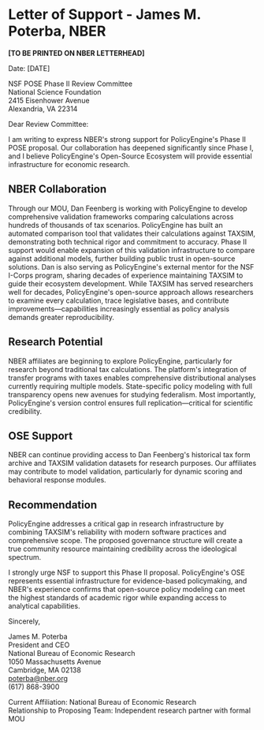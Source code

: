 # Letter of Support - James M. Poterba, NBER

**[TO BE PRINTED ON NBER LETTERHEAD]**

Date: [DATE]

NSF POSE Phase II Review Committee  
National Science Foundation  
2415 Eisenhower Avenue  
Alexandria, VA 22314

Dear Review Committee:

I am writing to express NBER's strong support for PolicyEngine's Phase II POSE proposal. Our collaboration has deepened significantly since Phase I, and I believe PolicyEngine's Open-Source Ecosystem will provide essential infrastructure for economic research.

## NBER Collaboration

Through our MOU, Dan Feenberg is working with PolicyEngine to develop comprehensive validation frameworks comparing calculations across hundreds of thousands of tax scenarios. PolicyEngine has built an automated comparison tool that validates their calculations against TAXSIM, demonstrating both technical rigor and commitment to accuracy. Phase II support would enable expansion of this validation infrastructure to compare against additional models, further building public trust in open-source solutions. Dan is also serving as PolicyEngine's external mentor for the NSF I-Corps program, sharing decades of experience maintaining TAXSIM to guide their ecosystem development. While TAXSIM has served researchers well for decades, PolicyEngine's open-source approach allows researchers to examine every calculation, trace legislative bases, and contribute improvements—capabilities increasingly essential as policy analysis demands greater reproducibility.

## Research Potential

NBER affiliates are beginning to explore PolicyEngine, particularly for research beyond traditional tax calculations. The platform's integration of transfer programs with taxes enables comprehensive distributional analyses currently requiring multiple models. State-specific policy modeling with full transparency opens new avenues for studying federalism. Most importantly, PolicyEngine's version control ensures full replication—critical for scientific credibility.

## OSE Support

NBER can continue providing access to Dan Feenberg's historical tax form archive and TAXSIM validation datasets for research purposes. Our affiliates may contribute to model validation, particularly for dynamic scoring and behavioral response modules.

## Recommendation

PolicyEngine addresses a critical gap in research infrastructure by combining TAXSIM's reliability with modern software practices and comprehensive scope. The proposed governance structure will create a true community resource maintaining credibility across the ideological spectrum.

I strongly urge NSF to support this Phase II proposal. PolicyEngine's OSE represents essential infrastructure for evidence-based policymaking, and NBER's experience confirms that open-source policy modeling can meet the highest standards of academic rigor while expanding access to analytical capabilities.

Sincerely,

James M. Poterba  
President and CEO  
National Bureau of Economic Research  
1050 Massachusetts Avenue  
Cambridge, MA 02138  
poterba@nber.org  
(617) 868-3900

Current Affiliation: National Bureau of Economic Research  
Relationship to Proposing Team: Independent research partner with formal MOU
